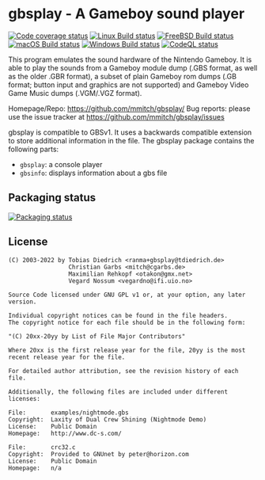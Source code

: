 # gbsplay - A Gameboy sound player

[![Code coverage status](https://codecov.io/github/mmitch/gbsplay/coverage.svg?branch=master)](https://codecov.io/github/mmitch/gbsplay?branch=master)
[![Linux Build status](https://github.com/mmitch/gbsplay/workflows/Linux%20Build/badge.svg?branch=master)](https://github.com/mmitch/gbsplay/actions?query=workflow%3A%22Linux+Build%22)
[![FreeBSD Build status](https://github.com/mmitch/gbsplay/workflows/FreeBSD%20Build/badge.svg?branch=master)](https://github.com/mmitch/gbsplay/actions?query=workflow%3A%22FreeBSD+Build%22)
[![macOS Build status](https://github.com/mmitch/gbsplay/workflows/macOS%20Build/badge.svg?branch=master)](https://github.com/mmitch/gbsplay/actions?query=workflow%3A%22macOS+Build%22)
[![Windows Build status](https://github.com/mmitch/gbsplay/workflows/Windows%20Build/badge.svg?branch=master)](https://github.com/mmitch/gbsplay/actions?query=workflow%3A%22Windows+Build%22)
[![CodeQL status](https://github.com/mmitch/gbsplay/workflows/CodeQL/badge.svg?branch=master)](https://github.com/mmitch/gbsplay/actions?query=workflow%3ACodeQL)

This program emulates the sound hardware of the Nintendo Gameboy.  It
is able to play the sounds from a Gameboy module dump (.GBS format, as
well as the older .GBR format), a subset of plain Gameboy rom dumps (.GB
format; button input and graphics are not supported) and Gameboy Video
Game Music dumps (.VGM/.VGZ format).

Homepage/Repo:   https://github.com/mmitch/gbsplay/
Bug reports:     please use the issue tracker at
                 https://github.com/mmitch/gbsplay/issues

gbsplay is compatible to GBSv1.  It uses a backwards compatible extension
to store additional information in the file.  The gbsplay package contains
the following parts:

 * `gbsplay`:    a console player
 * `gbsinfo`:    displays information about a gbs file

## Packaging status

[![Packaging status](https://repology.org/badge/vertical-allrepos/gbsplay.svg)](https://repology.org/project/gbsplay/versions)

## License

```
(C) 2003-2022 by Tobias Diedrich <ranma+gbsplay@tdiedrich.de>
                 Christian Garbs <mitch@cgarbs.de>
                 Maximilian Rehkopf <otakon@gmx.net>
                 Vegard Nossum <vegardno@ifi.uio.no>

Source Code licensed under GNU GPL v1 or, at your option, any later version.

Individual copyright notices can be found in the file headers.
The copyright notice for each file should be in the following form:

"(C) 20xx-20yy by List of File Major Contributors"

Where 20xx is the first release year for the file, 20yy is the most
recent release year for the file.

For detailed author attribution, see the revision history of each file.

Additionally, the following files are included under different licenses:

File:       examples/nightmode.gbs
Copyright:  Laxity of Dual Crew Shining (Nightmode Demo)
License:    Public Domain
Homepage:   http://www.dc-s.com/

File:       crc32.c
Copyright:  Provided to GNUnet by peter@horizon.com
License:    Public Domain
Homepage:   n/a
```
